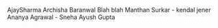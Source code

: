 AjaySharma
Archisha Baranwal
Blah blah
Manthan Surkar - kendal jener
Ananya Agrawal - Sneha
Ayush Gupta

